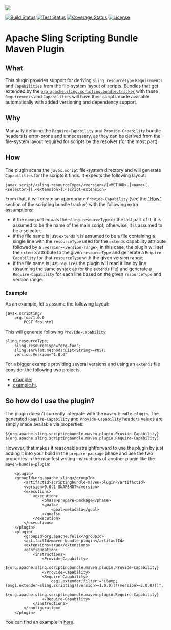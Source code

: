 [<img src="http://sling.apache.org/res/logos/sling.png"/>](http://sling.apache.org)

  [![Build Status](https://builds.apache.org/buildStatus/icon?job=Sling%20(pipeline%20jobs)/sling-scriptingbundle-maven-plugin/master)](https://builds.apache.org/job/Sling%20(pipeline%20jobs)/job/sling-scriptingbundle-maven-plugin/job/master/) [![Test Status](https://img.shields.io/jenkins/t/https/builds.apache.org/job/Sling%20(pipeline%20jobs)/job/sling-scriptingbundle-maven-plugin/job/master.svg)](https://builds.apache.org/job/Sling%20(pipeline%20jobs)/job/sling-scriptingbundle-maven-plugin/job/master/test_results_analyzer/) [![Coverage Status](https://img.shields.io/jenkins/c/https/builds.apache.org/job/Sling%20(pipeline%20jobs)/job/sling-scriptingbundle-maven-plugin/job/master.svg)](https://builds.apache.org/buildStatus/icon?job=Sling%20(pipeline%20jobs)/sling-scriptingbundle-maven-plugin/master) [![License](https://img.shields.io/badge/License-Apache%202.0-blue.svg)](https://www.apache.org/licenses/LICENSE-2.0)

Apache Sling Scripting Bundle Maven Plugin
====

## What
This plugin provides support for deriving `sling.resourceType` `Requirements` and `Capabilities` from
the file-system layout of scripts. Bundles that get extended by the
[`org.apache.sling.scripting.bundle.tracker`](https://github.com/apache/sling-org-apache-sling-scripting-bundle-tracker) with these `Requirements` and
`Capabilities` will have their scripts made available automatically with added versioning and dependency
support.

## Why
Manually defining the `Require-Capability` and `Provide-Capability` bundle headers is error-prone and unnecessary,
as they can be derived from the file-system layout required for scripts by the resolver (for the most part).

## How
The plugin scans the `javax.script` file-system directory and will generate `Capabilities` for the scripts it finds. It
expects the following layout:

```
javax.script/<sling-resourceType>/<version>/[<METHOD>.]<name>[.<selector>][.<extension>].<script-extension>
```

From that, it will create an appropriate `Provide-Capability` (see the ["How"](https://github.com/apache/sling-org-apache-sling-scripting-bundle-tracker/#how)
section of the scripting bundle tracker) with the following extra assumptions:

  * if the `name` part equals the `sling.resourceType` or the last part of it, it is assumed to be the name of the main script;
  otherwise, it is assumed to be a selector;
  * if the file name is just `extends` it is assumed to be a file containing a single line with the
  `resourceType` used for the `extends` capability attribute followed by a `;version=<version-range>`; in this case, the
  plugin will set the `extends` attribute to the given `resourceType` and generate a `Require-Capability` for that
  `resourceType` with the given version range;
  * if the file name is just `requires` the plugin will read it line by line (assuming the same syntax as for the `extends` file)
  and generate a `Require-Capability` for each line based on the given `resourceType` and version range.

### Example
As an example, let's assume the following layout:

```
javax.scripting/
    org.foo/1.0.0
        POST.foo.html
```

This will generate following `Provide-Capability`:

```
sling.resourceType;
    sling.resourceType="org.foo";
    sling.servlet.methods:List<String>=POST;
    version:Version="1.0.0"
```

For a bigger example providing several versions and using an `extends` file consider the following two projects: 

  * [example](https://github.com/apache/sling-org-apache-sling-scripting-bundle-tracker-it/tree/master/examples/org-apache-sling-scripting-examplebundle);
  * [example.hi](https://github.com/apache/sling-org-apache-sling-scripting-bundle-tracker-it/tree/master/examples/org-apache-sling-scripting-examplebundle.hi).

## So how do I use the plugin?

The plugin doesn't currently integrate with the `maven-bundle-plugin`. The generated `Require-Capability` and 
`Provide-Capability` headers values are simply made available via properties:

```
${org.apache.sling.scriptingbundle.maven.plugin.Provide-Capability}
${org.apache.sling.scriptingbundle.maven.plugin.Require-Capability}
```

However, that makes it reasonable straightforward to use the plugin by just adding it into your build in the 
`prepare-package` phase and use the two properties in the manifest writing instructions of another plugin like 
the `maven-bundle-plugin`:

```
    <plugin>
    <groupId>org.apache.sling</groupId>
        <artifactId>scriptingbundle-maven-plugin</artifactId>
        <version>0.0.1-SNAPSHOT</version>
        <executions>
            <execution>
                <phase>prepare-package</phase>
                <goals>
                    <goal>metadata</goal>
                </goals>
            </execution>
        </executions>
    </plugin>
    <plugin>
        <groupId>org.apache.felix</groupId>
        <artifactId>maven-bundle-plugin</artifactId>
        <extensions>true</extensions>
        <configuration>
            <instructions>
                <Provide-Capability>
                    ${org.apache.sling.scriptingbundle.maven.plugin.Provide-Capability}
                </Provide-Capability>
                <Require-Capability>
                    osgi.extender;filter:="(&amp;(osgi.extender=sling.scripting)(version>=1.0.0)(!(version>=2.0.0)))",
                    ${org.apache.sling.scriptingbundle.maven.plugin.Require-Capability}
                </Require-Capability>
            </instructions>
        </configuration>
    </plugin>
```

You can find an example in [here](https://github.com/apache/sling-org-apache-sling-scripting-bundle-tracker-it/tree/master/examples/org-apache-sling-scripting-examplebundle/pom.xml).
